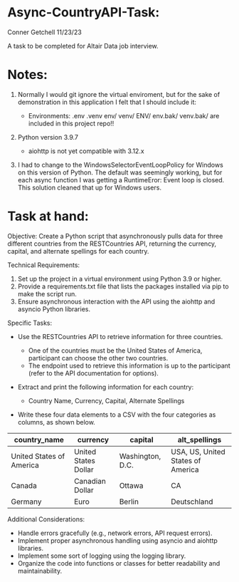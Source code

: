 # Async-CountryAPI-Task:
Conner Getchell
11/23/23

A task to be completed for Altair Data job interview. 

# Notes:
1. Normally I would git ignore the virtual enviroment, but for the sake of demonstration in this application I felt that I should include it:
    * Environments:
.env
.venv
env/
venv/
ENV/
env.bak/
venv.bak/ are included in this project repo!!

2. Python version 3.9.7 
    * aiohttp is not yet compatible with 3.12.x

3. I had to change to the WindowsSelectorEventLoopPolicy for Windows on this version of Python. The default was seemingly working,
but for each async function I was getting a RuntimeEror: Event loop is closed. This solution cleaned that up for Windows users.

# Task at hand:
Objective: Create a Python script that asynchronously pulls data for three different countries from the
RESTCountries API, returning the currency, capital, and alternate spellings for each country.

Technical Requirements:
1. Set up the project in a virtual environment using Python 3.9 or higher.
2. Provide a requirements.txt file that lists the packages installed via pip to make the script run.
3. Ensure asynchronous interaction with the API using the aiohttp and asyncio Python libraries.

Specific Tasks:
* Use the RESTCountries API to retrieve information for three countries.
    * One of the countries must be the United States of America, participant can choose the
    other two countries.
    * The endpoint used to retrieve this information is up to the participant (refer to the API
    documentation for options).

* Extract and print the following information for each country:
    * Country Name, Currency, Capital, Alternate Spellings
* Write these four data elements to a CSV with the four categories as columns, as shown below.

| country_name              | currency            | capital            | alt_spellings                     |
|---------------------------|---------------------|--------------------|-----------------------------------|
| United States of America  | United States Dollar| Washington, D.C.   | USA, US, United States of America |
| Canada                    | Canadian Dollar     | Ottawa             | CA                                |
| Germany                   | Euro                | Berlin             | Deutschland                       |

Additional Considerations:
* Handle errors gracefully (e.g., network errors, API request errors).
* Implement proper asynchronous handling using asyncio and aiohttp libraries.
* Implement some sort of logging using the logging library.
* Organize the code into functions or classes for better readability and maintainability.

